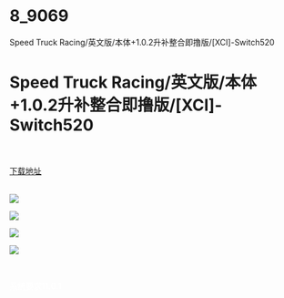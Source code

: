 # 8_9069
Speed Truck Racing/英文版/本体+1.0.2升补整合即撸版/[XCI]-Switch520
# Speed Truck Racing/英文版/本体+1.0.2升补整合即撸版/[XCI]-Switch520
 <br/></br>
[下载地址](https://www.switch520.cc/article/9069 "下载地址")
<br/></br>

<p><span style="color: #ffffff;"><strong><img src="https://www.switch520.cc/muke_img/upload_art_editor_20210112-1_629cc2f814ea404172b3edd8d2274acf.jpg"></strong></span></p>
<p><span style="color: #ffffff;"><strong><img src="https://www.switch520.cc/muke_img/upload_art_editor_20210112-1_a1ab5093d828a6c0a4026a37ca33bd2b.jpg"></strong></span></p>
<p><span style="color: #ffffff;"><strong><img src="https://www.switch520.cc/muke_img/upload_art_editor_20210112-1_f962366d91a2d97bc821173ccccc2853.jpg"></strong></span></p>
<p><span style="color: #ffffff;"><strong><img src="https://www.switch520.cc/muke_img/upload_art_editor_20210112-1_781de495c83d537bc737f5d5d20df49b.jpg"></strong></span></p>
<p>&nbsp;</p>
<p><span style="color: #ffffff;"><strong>系统要求11.0.1</strong></span></p>
<p><span style="color: #ffffff;"><strong>&nbsp;</strong></span></p>
